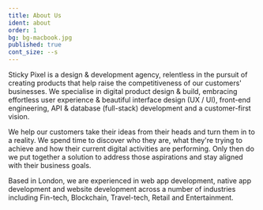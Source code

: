 ```yaml
---
title: About Us
ident: about
order: 1
bg: bg-macbook.jpg
published: true
cont_size: --s
---
```


Sticky Pixel is a design & development agency, relentless in the pursuit of creating products that help raise the competitiveness of our customers' businesses. We specialise in digital product design & build, embracing effortless user experience & beautiful interface design (UX / UI), front-end engineering, API & database (full-stack) development and a customer-first vision.

We help our customers take their ideas from their heads and turn them in to a reality. We spend time to discover who they are, what they're trying to achieve and how their current digital activities are performing. Only then do we put together a solution to address those aspirations and stay aligned with their business goals.

Based in London, we are experienced in web app development, native app development and website development across a number of industries including Fin-tech, Blockchain, Travel-tech, Retail and Entertainment.
